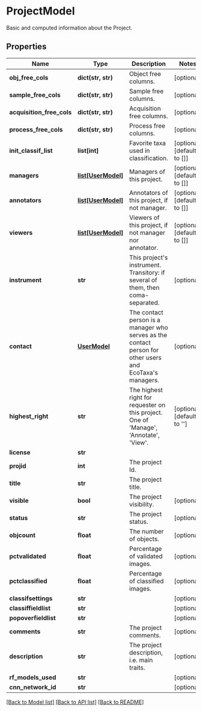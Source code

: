 # ProjectModel

Basic and computed information about the Project.
## Properties
Name | Type | Description | Notes
------------ | ------------- | ------------- | -------------
**obj_free_cols** | **dict(str, str)** | Object free columns. | [optional] 
**sample_free_cols** | **dict(str, str)** | Sample free columns. | [optional] 
**acquisition_free_cols** | **dict(str, str)** | Acquisition free columns. | [optional] 
**process_free_cols** | **dict(str, str)** | Process free columns. | [optional] 
**init_classif_list** | **list[int]** | Favorite taxa used in classification. | [optional] [default to []]
**managers** | [**list[UserModel]**](UserModel.md) | Managers of this project. | [optional] [default to []]
**annotators** | [**list[UserModel]**](UserModel.md) | Annotators of this project, if not manager. | [optional] [default to []]
**viewers** | [**list[UserModel]**](UserModel.md) | Viewers of this project, if not manager nor annotator. | [optional] [default to []]
**instrument** | **str** | This project&#39;s instrument. Transitory: if several of them, then coma-separated. | [optional] 
**contact** | [**UserModel**](UserModel.md) | The contact person is a manager who serves as the contact person for other users and EcoTaxa&#39;s managers. | [optional] 
**highest_right** | **str** | The highest right for requester on this project. One of &#39;Manage&#39;, &#39;Annotate&#39;, &#39;View&#39;. | [optional] [default to '']
**license** | **str** |  | 
**projid** | **int** | The project Id. | 
**title** | **str** | The project title. | 
**visible** | **bool** | The project visibility. | [optional] 
**status** | **str** | The project status. | [optional] 
**objcount** | **float** | The number of objects. | [optional] 
**pctvalidated** | **float** | Percentage of validated images. | [optional] 
**pctclassified** | **float** | Percentage of classified images. | [optional] 
**classifsettings** | **str** |  | [optional] 
**classiffieldlist** | **str** |  | [optional] 
**popoverfieldlist** | **str** |  | [optional] 
**comments** | **str** | The project comments. | [optional] 
**description** | **str** | The project description, i.e. main traits. | [optional] 
**rf_models_used** | **str** |  | [optional] 
**cnn_network_id** | **str** |  | [optional] 

[[Back to Model list]](../README.md#documentation-for-models) [[Back to API list]](../README.md#documentation-for-api-endpoints) [[Back to README]](../README.md)


